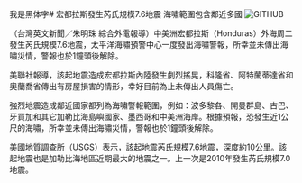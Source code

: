 <font face="黑体">我是黑体字</font># 宏都拉斯發生芮氏規模7.6地震 海嘯範圍包含鄰近多國
![GITHUB](https://tnimage.taiwannews.com.tw/photos/shares/5a5589ea24db3.jpg "git圖示")

（台灣英文新聞／朱明珠 綜合外電報導）中美洲宏都拉斯（Honduras）外海周二發生芮氏規模7.6地震，太平洋海嘯預警中心一度發出海嘯警報，所幸並未傳出海嘯災情，警報也於1鐘頭後解除。

美聯社報導，該起地震造成宏都拉斯內陸發生劇烈搖晃，科隆省、阿特蘭蒂達省和奧蘭喬省傳出有房屋損害的情形，幸好目前為止未傳出人員傷亡。

強烈地震造成鄰近國家都列為海嘯警報範圍，例如：波多黎各、開曼群島、古巴、牙買加和其它加勒比海島嶼國家、墨西哥和中美洲海岸。根據預報，恐發生近1公尺的海嘯，所幸並未傳出海嘯災情，警報也於1鐘頭後解除。

美國地質調查所（USGS）表示，該起地震芮氏規模7.6地震，深度約10公里。該起地震也是加勒比海地區近期最大的地震之一。上一次是2010年發生芮氏規模7.0地震。

